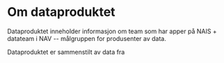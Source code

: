 # Om dataproduktet
Dataproduktet inneholder informasjon om team som har apper på NAIS + datateam i NAV -- målgruppen for produsenter av data.

Dataproduktet er sammenstilt av data fra 